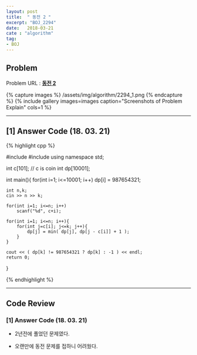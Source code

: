 ```yaml
---
layout: post
title:  " 동전 2 "
excerpt: "BOJ_2294"
date:   2018-03-21
cate : "algorithm"
tag:
- BOJ
---
```


## Problem 
Problem URL : **[동전 2](https://www.acmicpc.net/problem/2294)**

{% capture images %}
    /assets/img/algorithm/2294_1.png
{% endcapture %}
{% include gallery images=images caption="Screenshots of Problem Explain" cols=1 %}

---

## [1] Answer Code (18. 03. 21)
{% highlight cpp %}

#include<iostream>
#include<algorithm>
using namespace std;

int c[101]; // c is coin
int dp[10001];

int main(){
    for(int i=1; i<=10001; i++)
        dp[i] = 987654321;
    
    int n,k;
    cin >> n >> k;
    
    for(int i=1; i<=n; i++)
        scanf("%d", c+i);
    
    for(int i=1; i<=n; i++){
        for(int j=c[i]; j<=k; j++){
            dp[j] = min( dp[j], dp[j - c[i]] + 1 );
        }
    }
    
    cout << ( dp[k] != 987654321 ? dp[k] : -1 ) << endl;
    return 0;
}




{% endhighlight %}



---

## Code Review

### [1] Answer Code (18. 03. 21)

* 2년전에 풀었던 문제였다.

* 오랜만에 동전 문제를 접하니 어려웠다.



